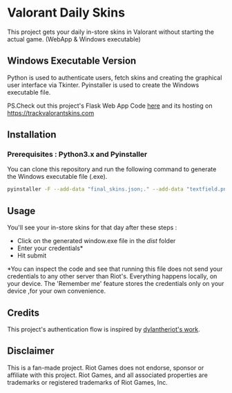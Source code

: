 # Valorant Daily Skins

This project gets your daily in-store skins in Valorant without starting the actual game. (WebApp &amp; Windows executable)

## Windows Executable Version
Python is used to authenticate users, fetch skins and creating the graphical user interface via Tkinter. Pyinstaller is used to create the Windows executable file.

PS.Check out this project's Flask Web App Code [here](https://github.com/deepsidh9/Valorant-Daily-Skins/tree/flaskwebapp)  and its hosting on https://trackvalorantskins.com
## Installation
### Prerequisites : Python3.x and Pyinstaller
You can clone this repository and run the following command to generate the Windows executable file (.exe).
```sh
pyinstaller -F --add-data "final_skins.json;." --add-data "textfield.png;." --add-data "img0.png;." --add-data "favicon.ico;." -w .\window.py
```
## Usage
You'll see your in-store skins for that day after these steps :
- Click on the generated window.exe file in the *dist* folder
- Enter your credentials*
- Hit submit

*You can inspect the code and see that running this file does not send your credentials to any other server than Riot's. Everything happens locally, on your device. The 'Remember me' feature stores the credentials only on your device ,for your own convenience.

## Credits
This project's authentication flow is inspired by [dylantheriot's work](https://github.com/dylantheriot/valorant-match-history). 

## Disclaimer
This is a fan-made project. Riot Games does not endorse, sponsor or affiliate with this project. Riot Games, and all associated properties are trademarks or registered trademarks of Riot Games, Inc.
